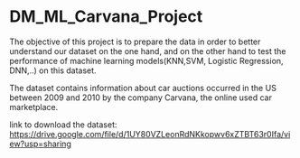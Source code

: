 # DM_ML_Carvana_Project

The objective of this project is to prepare the data in order to better understand our dataset on the one hand,
and on the other hand to test the performance of machine learning models(KNN,SVM, Logistic Regression, DNN,..) on this dataset.

The dataset contains information about car auctions occurred in the US between 2009 and 2010 by the company Carvana,
the online used car marketplace.

link to download the dataset: https://drive.google.com/file/d/1UY80VZLeonRdNKkopwv6xZTBT63r0Ifa/view?usp=sharing
